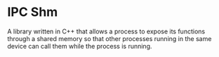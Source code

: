 # IPC Shm

A library written in C++ that allows a process to expose its functions through a shared memory so that other processes running in the same device can call them while the process is running.

